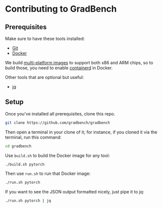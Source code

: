 # Contributing to GradBench

## Prerequisites

Make sure to have these tools installed:

- [Git][]
- [Docker][]

We build [multi-platform images][] to support both x86 and ARM chips, so to
build those, you need to enable [containerd][] in Docker.

Other tools that are optional but useful:

- [jq][]

## Setup

Once you've installed all prerequisites, clone this repo.

```sh
git clone https://github.com/gradbench/gradbench
```

Then open a terminal in your clone of it; for instance, if you cloned it via the
terminal, run this command:

```sh
cd gradbench
```

Use `build.sh` to build the Docker image for any tool:

```sh
./build.sh pytorch
```

Then use `run.sh` to run that Docker image:

```sh
./run.sh pytorch
```

If you want to see the JSON output formatted nicely, just pipe it to jq:

```sh
./run.sh pytorch | jq
```

[containerd]: https://docs.docker.com/desktop/containerd/
[docker]: https://docs.docker.com/engine/install/
[git]: https://git-scm.com/downloads
[jq]: https://jqlang.github.io/jq/download/
[multi-platform images]: https://docs.docker.com/build/building/multi-platform/
